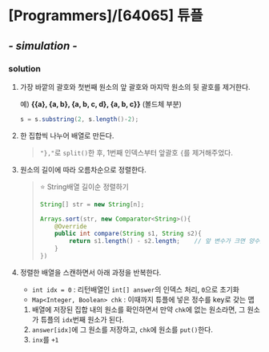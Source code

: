 # [Programmers]/[64065] 튜플

## *- simulation -*

### solution

1. 가장 바깥의 괄호와 첫번째 원소의 앞 괄호와 마지막 원소의 뒷 괄호를 제거한다. 

   예) **{{**a}, {a, b}, {a, b, c, d}, {a, b, c**}}** (볼드체 부분)

   ```java
   s = s.substring(2, s.length()-2);
   ```

2. 한 집합씩 나누어 배열로 만든다.

   > `"},"`로 `split()`한 후, 1번째 인덱스부터 앞괄호 `{`를 제거해주었다.

3. 원소의 길이에 따라 오름차순으로 정렬한다.

   > :star: String배열 길이순 정렬하기
   >
   > ```java
   > String[] str = new String[n];
   > 
   > Arrays.sort(str, new Comparator<String>(){
   >     @Override
   >     public int compare(String s1, String s2){
   >         return s1.length() - s2.length;	// 앞 변수가 크면 양수값을, 작으면 음수값을 리턴 => 오름차순 정렬 (그 반대는 내림차순 정렬)
   >     }
   > })
   > ```

4. 정렬한 배열을 스캔하면서 아래 과정을 반복한다.

   * `int idx = 0` : 리턴배열인 `int[] answer`의 인덱스 처리, `0`으로 초기화
   * `Map<Integer, Boolean> chk` : 이때까지 튜플에 넣은 정수를 key로 갖는  맵

   1. 배열에 저장된 집합 내의 원소를 확인하면서 만약 `chk`에 없는 원소라면, 그 원소가 튜플의 `idx`번째 원소가 된다.
   2. `answer[idx]`에 그 원소를 저장하고, `chk`에 원소를 `put()`한다.
   3. `inx`를 `+1`



